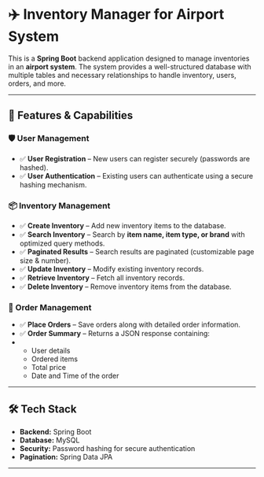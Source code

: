 # ✈️ Inventory Manager for Airport System  

This is a **Spring Boot** backend application designed to manage inventories in an **airport system**. The system provides a well-structured database with multiple tables and necessary relationships to handle inventory, users, orders, and more.  

---

## 🚀 Features & Capabilities  

### 🛡️ User Management  
- ✅ **User Registration** – New users can register securely (passwords are hashed).  
- ✅ **User Authentication** – Existing users can authenticate using a secure hashing mechanism.  

### 📦 Inventory Management  
- ✅ **Create Inventory** – Add new inventory items to the database.  
- ✅ **Search Inventory** – Search by **item name, item type, or brand** with optimized query methods.  
- ✅ **Paginated Results** – Search results are paginated (customizable page size & number).  
- ✅ **Update Inventory** – Modify existing inventory records.  
- ✅ **Retrieve Inventory** – Fetch all inventory records.  
- ✅ **Delete Inventory** – Remove inventory items from the database.  

### 🛒 Order Management  
- ✅ **Place Orders** – Save orders along with detailed order information.  
- ✅ **Order Summary** – Returns a JSON response containing:  
- - User details
  - Ordered items  
  - Total price  
  - Date and Time of the order
    

---

## 🛠️ Tech Stack  
- **Backend:** Spring Boot  
- **Database:** MySQL  
- **Security:** Password hashing for secure authentication  
- **Pagination:** Spring Data JPA  

---

